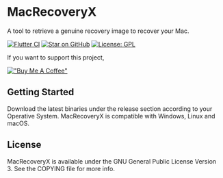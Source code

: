 # MacRecoveryX

A tool to retrieve a genuine recovery image to recover your Mac.

[![Flutter CI](https://github.com/AngeloAvv/MacRecoveryX/actions/workflows/main.yml/badge.svg)](https://github.com/AngeloAvv/MacRecoveryX/actions/workflows/main.yml)
[![Star on GitHub](https://img.shields.io/github/stars/AngeloAvv/MacRecoveryX.svg?style=flat&logo=github&colorB=deeppink&label=stars)](https://github.com/AngeloAvv/MacRecoveryX)
[![License: GPL](https://img.shields.io/badge/license-GPL-purple.svg)](https://opensource.org/licenses/GPL-3.0)

If you want to support this project,

[!["Buy Me A Coffee"](https://www.buymeacoffee.com/assets/img/custom_images/orange_img.png)](https://www.buymeacoffee.com/angeloavv)

## Getting Started
Download the latest binaries under the release section according to your Operative System. MacRecoveryX is compatible with Windows, Linux and macOS.

## License
MacRecoveryX is available under the GNU General Public License Version 3. See the COPYING file for more info.